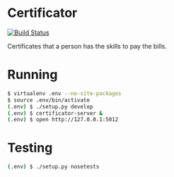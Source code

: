 Certificator
============

[![Build Status](https://travis-ci.org/cnelsonsic/Certificator.png?branch=master)](https://travis-ci.org/cnelsonsic/Certificator)

Certificates that a person has the skills to pay the bills.

# Running
```bash
$ virtualenv .env --no-site-packages
$ source .env/bin/activate
(.env) $ ./setup.py develop
(.env) $ certificator-server &
(.env) $ open http://127.0.0.1:5012
```

# Testing
```bash
(.env) $ ./setup.py nosetests
```
